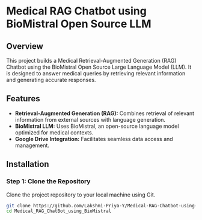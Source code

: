 # Medical RAG Chatbot using BioMistral Open Source LLM

## Overview

This project builds a Medical Retrieval-Augmented Generation (RAG) Chatbot using the BioMistral Open Source Large Language Model (LLM). It is designed to answer medical queries by retrieving relevant information and generating accurate responses.

## Features

- **Retrieval-Augmented Generation (RAG):** Combines retrieval of relevant information from external sources with language generation.
- **BioMistral LLM:** Uses BioMistral, an open-source language model optimized for medical contexts.
- **Google Drive Integration:** Facilitates seamless data access and management.

## Installation

### Step 1: Clone the Repository

Clone the project repository to your local machine using Git.

```bash
git clone https://github.com/Lakshmi-Priya-Y/Medical-RAG-Chatbot-using-BioMistral-Open-Source-LLM
cd Medical_RAG_ChatBot_using_BioMistral
